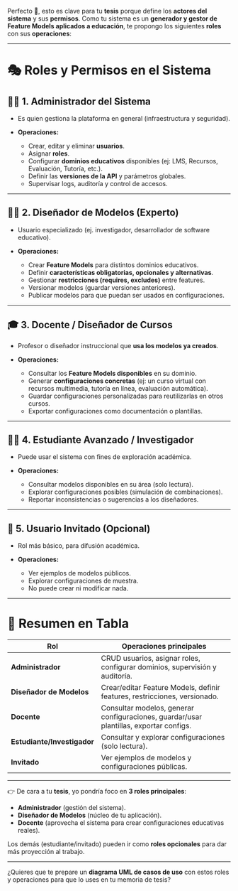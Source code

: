 Perfecto 🚀, esto es clave para tu **tesis** porque define los **actores del sistema** y sus **permisos**.
Como tu sistema es un **generador y gestor de Feature Models aplicados a educación**, te propongo los siguientes **roles** con sus **operaciones**:

---

# 🎭 Roles y Permisos en el Sistema

## 👩‍🏫 1. **Administrador del Sistema**

* Es quien gestiona la plataforma en general (infraestructura y seguridad).
* **Operaciones:**

  * Crear, editar y eliminar **usuarios**.
  * Asignar **roles**.
  * Configurar **dominios educativos** disponibles (ej: LMS, Recursos, Evaluación, Tutoría, etc.).
  * Definir las **versiones de la API** y parámetros globales.
  * Supervisar logs, auditoría y control de accesos.

---

## 👨‍💻 2. **Diseñador de Modelos (Experto)**

* Usuario especializado (ej. investigador, desarrollador de software educativo).
* **Operaciones:**

  * Crear **Feature Models** para distintos dominios educativos.
  * Definir **características obligatorias, opcionales y alternativas**.
  * Gestionar **restricciones (requires, excludes)** entre features.
  * Versionar modelos (guardar versiones anteriores).
  * Publicar modelos para que puedan ser usados en configuraciones.

---

## 🎓 3. **Docente / Diseñador de Cursos**

* Profesor o diseñador instruccional que **usa los modelos ya creados**.
* **Operaciones:**

  * Consultar los **Feature Models disponibles** en su dominio.
  * Generar **configuraciones concretas** (ej: un curso virtual con recursos multimedia, tutoría en línea, evaluación automática).
  * Guardar configuraciones personalizadas para reutilizarlas en otros cursos.
  * Exportar configuraciones como documentación o plantillas.

---

## 🧑‍🎓 4. **Estudiante Avanzado / Investigador**

* Puede usar el sistema con fines de exploración académica.
* **Operaciones:**

  * Consultar modelos disponibles en su área (solo lectura).
  * Explorar configuraciones posibles (simulación de combinaciones).
  * Reportar inconsistencias o sugerencias a los diseñadores.

---

## 👥 5. **Usuario Invitado (Opcional)**

* Rol más básico, para difusión académica.
* **Operaciones:**

  * Ver ejemplos de modelos públicos.
  * Explorar configuraciones de muestra.
  * No puede crear ni modificar nada.

---

# 📌 Resumen en Tabla

| Rol                         | Operaciones principales                                                                |
| --------------------------- | -------------------------------------------------------------------------------------- |
| **Administrador**           | CRUD usuarios, asignar roles, configurar dominios, supervisión y auditoría.            |
| **Diseñador de Modelos**    | Crear/editar Feature Models, definir features, restricciones, versionado.              |
| **Docente**                 | Consultar modelos, generar configuraciones, guardar/usar plantillas, exportar configs. |
| **Estudiante/Investigador** | Consultar y explorar configuraciones (solo lectura).                                   |
| **Invitado**                | Ver ejemplos de modelos y configuraciones públicas.                                    |

---

👉 De cara a tu **tesis**, yo pondría foco en **3 roles principales**:

* **Administrador** (gestión del sistema).
* **Diseñador de Modelos** (núcleo de tu aplicación).
* **Docente** (aprovecha el sistema para crear configuraciones educativas reales).

Los demás (estudiante/invitado) pueden ir como **roles opcionales** para dar más proyección al trabajo.

---

¿Quieres que te prepare un **diagrama UML de casos de uso** con estos roles y operaciones para que lo uses en tu memoria de tesis?
